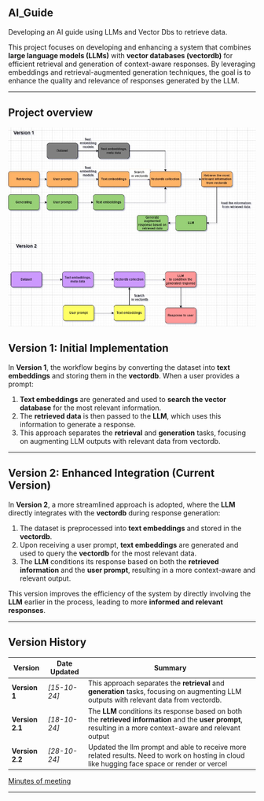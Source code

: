 ## **AI_Guide**
Developing an AI guide using LLMs and Vector Dbs to retrieve data.



This project focuses on developing and enhancing a system that combines **large language models (LLMs)** with **vector databases (vectordb)** for efficient retrieval and generation of context-aware responses. By leveraging embeddings and retrieval-augmented generation techniques, 
the goal is to enhance the quality and relevance of responses generated by the LLM.

---
## **Project overview**
![Project architecture](resources/proposed_arch.jpg)


##  **Version 1: Initial Implementation**

In **Version 1**, the workflow begins by converting the dataset into **text embeddings** and storing them in the **vectordb**. When a user provides a prompt:

1. **Text embeddings** are generated and used to **search the vector database** for the most relevant information.
2. The **retrieved data** is then passed to the **LLM**, which uses this information to generate a response.
3. This approach separates the **retrieval** and **generation** tasks, focusing on augmenting LLM outputs with relevant data from vectordb.

---

##  **Version 2: Enhanced Integration** (Current Version)

In **Version 2**, a more streamlined approach is adopted, where the **LLM** directly integrates with the **vectordb** during response generation:

1. The dataset is preprocessed into **text embeddings** and stored in the **vectordb**.
2. Upon receiving a user prompt, **text embeddings** are generated and used to query the **vectordb** for the most relevant data.
3. The **LLM** conditions its response based on both the **retrieved information** and the **user prompt**, resulting in a more context-aware and relevant output.

This version improves the efficiency of the system by directly involving the **LLM** earlier in the process, leading to more **informed and relevant responses**.

---

## **Version History**

| **Version** | **Date Updated** | **Summary** |
|-------------|------------------|-------------|
| **Version 1**   | *[15-10-24]*        | This approach separates the **retrieval** and **generation** tasks, focusing on augmenting LLM outputs with relevant data from vectordb. |
| **Version 2.1**   | *[18-10-24]*        | The **LLM** conditions its response based on both the **retrieved information** and the **user prompt**, resulting in a more context-aware and relevant output |
| **Version 2.2**   | *[28-10-24]*        | Updated the llm prompt and able to receive more related results. Need to work on hosting in cloud like hugging face space or render or vercel  |

[Minutes of meeting](https://docs.google.com/document/d/1gdL7CJOaNd8MnhYb0y1chHbEExJO4ZT7/edit?usp=sharing&ouid=112881498588871004049&rtpof=true&sd=true)

---

